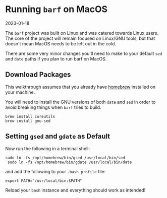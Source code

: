# Running `barf` on MacOS

2023-01-18

The `barf` project was built on Linux and was catered towards Linux users. The core of the project will remain focused on Linux/GNU tools, but that doesn't mean MacOS needs to be left out in the cold.

There are some very minor changes you'll need to make to your default `sed` and `date` paths if you plan to run barf on MacOS.

## Download Packages

This walkthrough assumes that you already have [homebrew](https://brew.sh/) installed on your machine.

You will need to install the GNU versions of both `date` and `sed` in order to avoid breaking things when `barf` tries to build.


    brew install coreutils
    brew install gnu-sed


## Setting `gsed` and `gdate` as Default

Now run the following in a terminal shell:

    sudo ln -fs /opt/homebrew/bin/gsed /usr/local/bin/sed
     sudo ln -fs /opt/homebrew/bin/gdate /usr/local/bin/date

and add the following to your `.bash_profile` file:

    export PATH="/usr/local/bin:$PATH"

Reload your `bash` instance and everything should work as intended!
